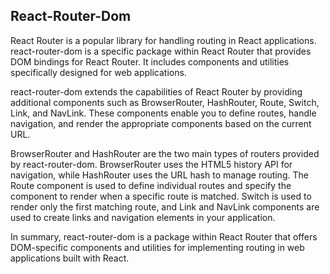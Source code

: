 ## React-Router-Dom

React Router is a popular library for handling routing in React applications. react-router-dom is a specific package within React Router that provides DOM bindings for React Router. It includes components and utilities specifically designed for web applications.

react-router-dom extends the capabilities of React Router by providing additional components such as BrowserRouter, HashRouter, Route, Switch, Link, and NavLink. These components enable you to define routes, handle navigation, and render the appropriate components based on the current URL.

BrowserRouter and HashRouter are the two main types of routers provided by react-router-dom. BrowserRouter uses the HTML5 history API for navigation, while HashRouter uses the URL hash to manage routing. The Route component is used to define individual routes and specify the component to render when a specific route is matched. Switch is used to render only the first matching route, and Link and NavLink components are used to create links and navigation elements in your application.

In summary, react-router-dom is a package within React Router that offers DOM-specific components and utilities for implementing routing in web applications built with React.
